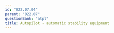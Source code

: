 ```yaml
---
id: "022.07.04"
parent: "022.07"
questionBank: "atpl"
title: Autopilot - automatic stability equipment
---
```

